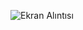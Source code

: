 ![Ekran Alıntısı](https://user-images.githubusercontent.com/77582071/160108331-be62ef42-5437-4e0c-af43-ca8e7c38526d.PNG)
